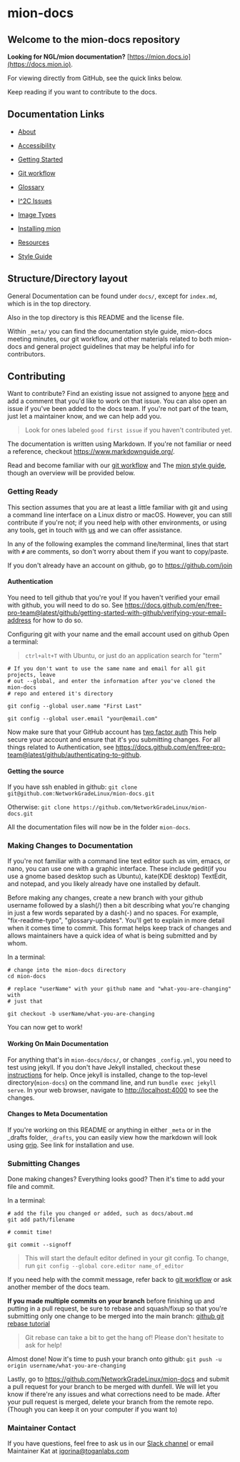 # mion-docs

## Welcome to the mion-docs repository

**Looking for NGL/mion documentation?**
[https://mion.docs.io](https://docs.mion.io).

For viewing directly from GitHub, see the quick links below.

Keep reading if you want to contribute to the docs.

## Documentation Links

* [About](docs/about.md)

* [Accessibility](docs/ACCESSIBILITY.md)

* [Getting Started](docs/getting-started.md)

* [Git workflow](_meta/git_commandments.md)

* [Glossary](docs/glossary.md)

* [I^2C Issues](docs/i2c-issues.md)

* [Image Types](docs/imagetypes.md)

* [Installing mion](docs/installing_mion.md)

* [Resources](docs/resources.md)

* [Style Guide](_meta/style_guide.md)

## Structure/Directory layout

General Documentation can be found under `docs/`, except for `index.md`, which
is in the top directory.

Also in the top directory is this README and the license file.

Within `_meta/` you can find the documentation style guide, mion-docs
meeting minutes, our git workflow, and other materials related to both mion-docs
and general project guidelines that may be helpful info for contributors.

## Contributing

Want to contribute? Find an existing issue not assigned to anyone
[here](https://github.com/NetworkGradeLinux/mion-docs/issues) and add a comment
that you'd like to work on that issue. You can also open an issue if you've
been added to the docs team. If you're not part of the team, just let a
maintainer know, and we can help add you.
> Look for ones labeled `good first issue` if you haven't contributed yet.

The documentation is written using Markdown. If you're not familiar or need a
reference, checkout <https://www.markdownguide.org/>.

Read and become familiar with our [git workflow](_meta/git_commandments.md) and
The [mion style guide](_meta/style_guide.md), though an overview will be
provided below.

### Getting Ready

This section assumes that you are at least a little familiar with git and
using a command line interface on a Linux distro or macOS. However, you can
still contribute if you're not; if you need help with other environments, or
using any tools, get in touch with [us](#maintainer-contact) and we can
offer assistance.

In any of the following examples the command line/terminal, lines that start
with `#` are comments, so don't worry about them if you want to copy/paste.

If you don't already have an account on github, go to <https://github.com/join>

#### Authentication

You need to tell github that you're you!
If you haven't verified your email with github, you will need to do so.
See <https://docs.github.com/en/free-pro-team@latest/github/getting-started-with-github/verifying-your-email-address>
for how to do so.

Configuring git with your name and the email account used on github
Open a terminal:

> `ctrl+alt+T` with Ubuntu, or just do an application search for "term"

```shell
# If you don't want to use the same name and email for all git projects, leave
# out --global, and enter the information after you've cloned the mion-docs
# repo and entered it's directory

git config --global user.name "First Last"

git config --global user.email "your@email.com"

```

Now make sure that your GitHub account has
[two factor auth](https://GitHub.blog/2013-09-03-two-factor-authentication/)
This help secure your account and ensure that it's you submitting changes.
For all things related to
Authentication, see
<https://docs.github.com/en/free-pro-team@latest/github/authenticating-to-github>.

#### Getting the source

If you have ssh enabled in github:
`git clone git@github.com:NetworkGradeLinux/mion-docs.git`

Otherwise:
`git clone https://github.com/NetworkGradeLinux/mion-docs.git`

All the documentation files will now be in the folder `mion-docs`.

### Making Changes to Documentation

If you're not familiar with a command line text editor such as vim, emacs, or
nano, you can use one with a graphic interface. These include
gedit(if you use a gnome based desktop such as Ubuntu), kate(KDE desktop)
TextEdit, and notepad, and you likely already have one installed by default.

Before making any changes, create a new branch with your github username
followed by a slash(/) then a bit describing what you're changing in just a few
words separated by a dash(-) and no spaces. For example, "fix-readme-typo",
"glossary-updates". You'll get to explain in more detail when it comes time to
commit. This format helps keep track of changes and allows maintainers have a
quick idea of what is being submitted and by whom.

In a terminal:

```shell
# change into the mion-docs directory
cd mion-docs

# replace "userName" with your github name and "what-you-are-changing" with
# just that

git checkout -b userName/what-you-are-changing
```

You can now get to work!

#### Working On Main Documentation

For anything that's in `mion-docs/docs/`, or changes `_config.yml`, you need
to test using jekyll. If you don't have Jekyll installed,
checkout these [instructions](https://jekyllrb.com/docs/installation/) for help.
Once jekyll is installed, change to the top-level directory(`mion-docs`) on
the command line, and run `bundle exec jekyll serve`. In your web browser,
navigate to <http://localhost:4000> to see the changes.

#### Changes to Meta Documentation

If you're working on this README or anything in either `_meta` or in the
_drafts folder, `_drafts`, you can easily view how the markdown will look
using [grip](https://github.com/joeyespo/grip). See link for installation and
use.

### Submitting Changes

Done making changes? Everything looks good? Then it's time to add your file and
commit.

In a terminal:

```shell
# add the file you changed or added, such as docs/about.md
git add path/filename

# commit time!

git commit --signoff
```

> This will start the default editor defined in your git config. To change, run
`git config --global core.editor name_of_editor`

If you need help with the commit message, refer back to
[git workflow](_meta/git_commandments.md) or ask another member of the docs
team.

**If you made multiple commits on your branch** before finishing up and putting
in a pull request, be sure to rebase and squash/fixup so that you're submitting
only one change to be merged into the main branch:
[github git rebase tutorial](https://docs.github.com/en/free-pro-team@latest/github/using-git/using-git-rebase-on-the-command-line#pushing-rebased-code-to-github)
> Git rebase can take a bit to get the hang of! Please don't hesitate to ask for
help!

Almost done! Now it's time to push your branch onto github:
`git push -u origin username/what-you-are-changing`

Lastly, go to <https://github.com/NetworkGradeLinux/mion-docs> and submit a pull
request for your branch to be merged with dunfell. We will let you know if
there're any issues and what corrections need to be made. After your pull
request is merged, delete your branch from the remote repo. (Though you can keep
it on your computer if you want to)

### Maintainer Contact

If you have questions, feel free to ask us in our
[Slack channel](https://networkgradelinux.slack.com) or email Maintainer Kat
at igorina@toganlabs.com
